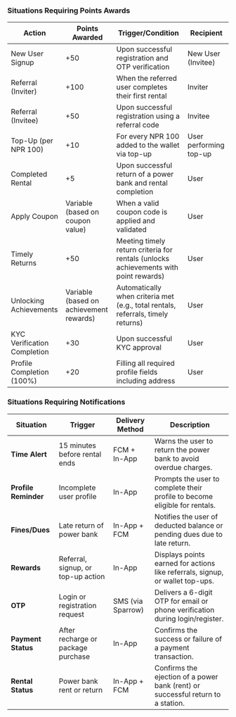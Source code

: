 ### Situations Requiring Points Awards

| Action                          | Points Awarded | Trigger/Condition                                      | Recipient       |
|---------------------------------|----------------|--------------------------------------------------------|-----------------|
| New User Signup                 | +50            | Upon successful registration and OTP verification     | New User (Invitee) |
| Referral (Inviter)              | +100           | When the referred user completes their first rental    | Inviter         |
| Referral (Invitee)              | +50            | Upon successful registration using a referral code    | Invitee         |
| Top-Up (per NPR 100)            | +10            | For every NPR 100 added to the wallet via top-up       | User performing top-up |
| Completed Rental                | +5             | Upon successful return of a power bank and rental completion | User            |
| Apply Coupon                    | Variable (based on coupon value) | When a valid coupon code is applied and validated     | User            |
| Timely Returns                  | +50 | Meeting timely return criteria for rentals (unlocks achievements with point rewards) | User            |
| Unlocking Achievements          | Variable (based on achievement rewards) | Automatically when criteria met (e.g., total rentals, referrals, timely returns) | User            |
| KYC Verification Completion     | +30            | Upon successful KYC approval                           | User            |
| Profile Completion (100%)       | +20            | Filling all required profile fields including address | User


### Situations Requiring Notifications

| **Situation**            | **Trigger**                              | **Delivery Method** | **Description**                                                                 |
|--------------------------|------------------------------------------|---------------------|---------------------------------------------------------------------------------|
| **Time Alert**           | 15 minutes before rental ends            | FCM + In-App        | Warns the user to return the power bank to avoid overdue charges.               |
| **Profile Reminder**     | Incomplete user profile                 | In-App              | Prompts the user to complete their profile to become eligible for rentals.      |
| **Fines/Dues**           | Late return of power bank               | In-App + FCM        | Notifies the user of deducted balance or pending dues due to late return.       |
| **Rewards**              | Referral, signup, or top-up action       | In-App              | Displays points earned for actions like referrals, signup, or wallet top-ups.   |
| **OTP**                  | Login or registration request           | SMS (via Sparrow)   | Delivers a 6-digit OTP for email or phone verification during login/register.   |
| **Payment Status**       | After recharge or package purchase      | In-App              | Confirms the success or failure of a payment transaction.                       |
| **Rental Status**        | Power bank rent or return               | In-App + FCM        | Confirms the ejection of a power bank (rent) or successful return to a station. |